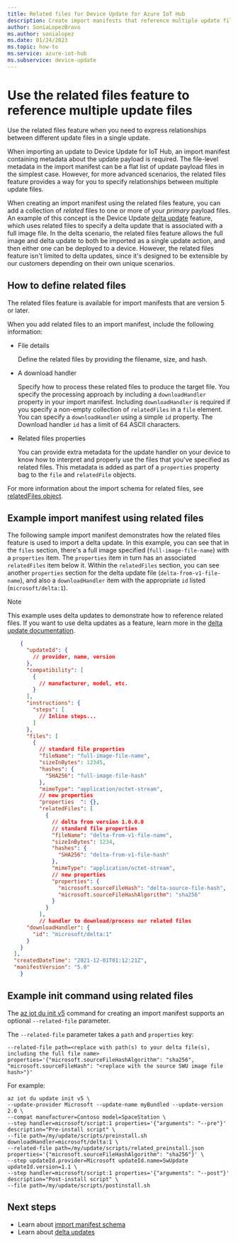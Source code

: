 ```yaml
---
title: Related files for Device Update for Azure IoT Hub
description: Create import manifests that reference multiple update files using the Device Update for IoT Hub related files feature.
author: SoniaLopezBravo
ms.author: sonialopez
ms.date: 01/24/2023
ms.topic: how-to
ms.service: azure-iot-hub
ms.subservice: device-update
---
```


# Use the related files feature to reference multiple update files

Use the related files feature when you need to express relationships between different update files in a single update.

When importing an update to Device Update for IoT Hub, an import manifest containing metadata about the update payload is required. The file-level metadata in the import manifest can be a flat list of update payload files in the simplest case. However, for more advanced scenarios, the related files feature provides a way for you to specify relationships between multiple update files.

When creating an import manifest using the related files feature, you can add a collection of _related_ files to one or more of your _primary_ payload files. An example of this concept is the Device Update [delta update](delta-updates.md) feature, which uses related files to specify a delta update that is associated with a full image file. In the delta scenario, the related files feature allows the full image and delta update to both be imported as a single update action, and then either one can be deployed to a device. However, the related files feature isn't limited to delta updates, since it's designed to be extensible by our customers depending on their own unique scenarios.

## How to define related files

The related files feature is available for import manifests that are version 5 or later.

When you add related files to an import manifest, include the following information:

* File details

  Define the related files by providing the filename, size, and hash.

* A download handler

  Specify how to process these related files to produce the target file. You specify the processing approach by including a `downloadHandler` property in your import manifest. Including `downloadHandler` is required if you specify a non-empty collection of `relatedFiles` in a `file` element. You can specify a `downloadHandler` using a simple `id` property. The Download handler `id` has a limit of 64 ASCII characters.

* Related files properties

  You can provide extra metadata for the update handler on your device to know how to interpret and properly use the files that you've specified as related files. This metadata is added as part of a `properties` property bag to the `file` and `relatedFile` objects.

For more information about the import schema for related files, see [relatedFiles object](import-schema.md#relatedfiles-object).

## Example import manifest using related files

The following sample import manifest demonstrates how the related files feature is used to import a delta update. In this example, you can see that in the `files` section, there's a full image specified (`full-image-file-name`) with a `properties` item. The `properties` item in turn has an associated `relatedFiles` item below it. Within the `relatedFiles` section, you can see another `properties` section for the delta update file (`delta-from-v1-file-name`), and also a `downloadHandler` item with the appropriate `id` listed (`microsoft/delta:1`).

>[!NOTE]
>This example uses delta updates to demonstrate how to reference related files. If you want to use delta updates as a feature, learn more in the [delta update documentation](delta-updates.md).

```json
    {
      "updateId": {
        // provider, name, version
      },
      "compatibility": [
        {
          // manufacturer, model, etc.
        }
      ],
      "instructions": {
        "steps": [
          // Inline steps...
        ]
      },
      "files": [
        {  
          // standard file properties
          "fileName": "full-image-file-name",
          "sizeInBytes": 12345,
          "hashes": {
            "SHA256": "full-image-file-hash"
          },
          "mimeType": "application/octet-stream",
          // new properties
          "properties  ": {},
          "relatedFiles": [
            {
              // delta from version 1.0.0.0
              // standard file properties
              "fileName": "delta-from-v1-file-name",
              "sizeInBytes": 1234,
              "hashes": {
                "SHA256": "delta-from-v1-file-hash"
              },
              "mimeType": "application/octet-stream",
              // new properties
              "properties": {
                "microsoft.sourceFileHash": "delta-source-file-hash",
                "microsoft.sourceFileHashAlgorithm": "sha256"
              }
            }  
          ],
          // handler to download/process our related files
      "downloadHandler": {
        "id": "microsoft/delta:1"
      }
    }
  ],
  "createdDateTime": "2021-12-01T01:12:21Z",
  "manifestVersion": "5.0"
    }
```

## Example init command using related files

The [az iot du init v5](/cli/azure/iot/du/update/init#az-iot-du-update-init-v5) command for creating an import manifest supports an optional `--related-file` parameter.

The `--related-file` parameter takes a `path` and `properties` key:

```azurecli
--related-file path=<replace with path(s) to your delta file(s), including the full file name> properties='{"microsoft.sourceFileHashAlgorithm": "sha256", "microsoft.sourceFileHash": "<replace with the source SWU image file hash>"}' 
```

For example:

```azurecli
az iot du update init v5 \
--update-provider Microsoft --update-name myBundled --update-version 2.0 \
--compat manufacturer=Contoso model=SpaceStation \
--step handler=microsoft/script:1 properties='{"arguments": "--pre"}' description="Pre-install script" \
--file path=/my/update/scripts/preinstall.sh downloadHandler=microsoft/delta:1 \
--related-file path=/my/update/scripts/related_preinstall.json properties='{"microsoft.sourceFileHashAlgorithm": "sha256"}' \
--step updateId.provider=Microsoft updateId.name=SwUpdate updateId.version=1.1 \
--step handler=microsoft/script:1 properties='{"arguments": "--post"}' description="Post-install script" \
--file path=/my/update/scripts/postinstall.sh
```

## Next steps

* Learn about [import manifest schema](import-schema.md)
* Learn about [delta updates](delta-updates.md)
